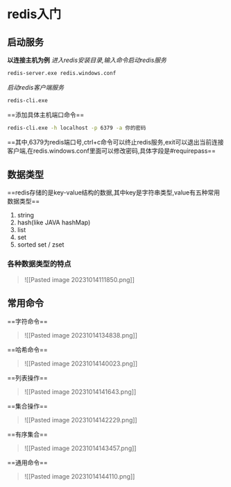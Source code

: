 # redis入门
## 启动服务
**以连接主机为例**
*进入redis安装目录,输入命令启动redis服务*
```cmd
redis-server.exe redis.windows.conf
```

*启动redis客户端服务*
```cmd
redis-cli.exe
```
==添加具体主机端口命令==
```cmd
redis-cli.exe -h localhost -p 6379 -a 你的密码
```
==其中,6379为redis端口号,ctrl+c命令可以终止redis服务,exit可以退出当前连接客户端,在redis.windows.conf里面可以修改密码,具体字段是#requirepass==

## 数据类型
==redis存储的是key-value结构的数据,其中key是字符串类型,value有五种常用数据类型==
1. string
2. hash(like JAVA hashMap)
3. list
4. set
5. sorted set / zset

### 各种数据类型的特点
>![[Pasted image 20231014111850.png]]


## 常用命令
==字符命令==
>![[Pasted image 20231014134838.png]]

==哈希命令==
>![[Pasted image 20231014140023.png]]

==列表操作==
>![[Pasted image 20231014141643.png]]

==集合操作==
>![[Pasted image 20231014142229.png]]



==有序集合==
>![[Pasted image 20231014143457.png]]



==通用命令==
>![[Pasted image 20231014144110.png]]









